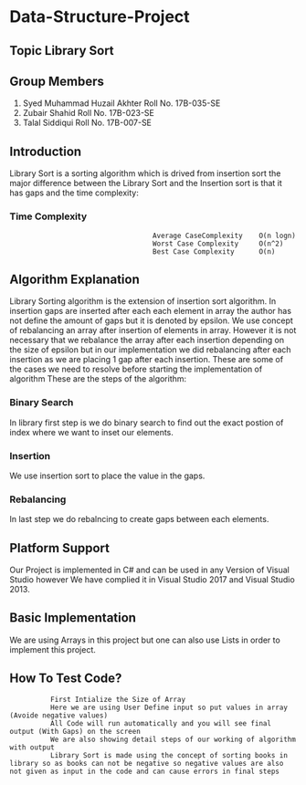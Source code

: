 # Data-Structure-Project
##  Topic Library Sort

##  Group Members

1. Syed Muhammad Huzail Akhter Roll No. 17B-035-SE
2. Zubair Shahid Roll No. 17B-023-SE
3. Talal Siddiqui Roll No. 17B-007-SE

## Introduction
Library Sort is a sorting algorithm which is drived from insertion sort the major difference between the Library Sort and the Insertion sort is that it has gaps and the time complexity:
### Time Complexity
                                       Average CaseComplexity    O(n logn)
                                       Worst Case Complexity     O(n^2)
                                       Best Case Complexity      O(n)

## Algorithm Explanation
Library Sorting algorithm is the extension of insertion sort algorithm. In insertion gaps are inserted after each each element in array the author has not define the amount of gaps but it is denoted by epsilon. We use concept of rebalancing an array after insertion of elements in array. However it is not necessary that we rebalance the array after each insertion depending on the size of epsilon but in our implementation we did rebalancing after each insertion as we are placing 1 gap after each insertion. These are some of the cases we need to resolve before starting the implementation of algorithm These are the steps of the algorithm:
### Binary Search
In library first step is we do binary search to find out the exact postion of index where we want to inset our elements.
### Insertion 
We use insertion sort to place the value in the gaps.
### Rebalancing 
In last step we do rebalncing to create gaps between each elements.

## Platform Support
Our Project is implemented in C# and can be used in any Version of Visual Studio however We have complied it in Visual Studio 2017 and Visual Studio 2013. 

## Basic Implementation
We are using Arrays in this project but one can also use Lists in order to implement this project. 

## How To Test Code?
              First Intialize the Size of Array
              Here we are using User Define input so put values in array (Avoide negative values)
              All Code will run automatically and you will see final output (With Gaps) on the screen
              We are also showing detail steps of our working of algorithm with output
              Library Sort is made using the concept of sorting books in library so as books can not be negative so negative values are also not given as input in the code and can cause errors in final steps
